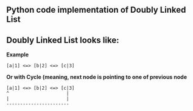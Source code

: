 ## Python code implementation of Doubly Linked List 
## Doubly Linked List looks like:

**Example**

	[a|1] <=> [b|2] <=> [c|3]

**Or with Cycle (meaning, next node is pointing to one of previous node**

	[a|1] <=> [b|2] <=> [c|3] 
	^                     |
	|					  |
	-----------------------
	

